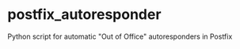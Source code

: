 postfix_autoresponder
=====================

Python script for automatic "Out of Office" autoresponders in Postfix
